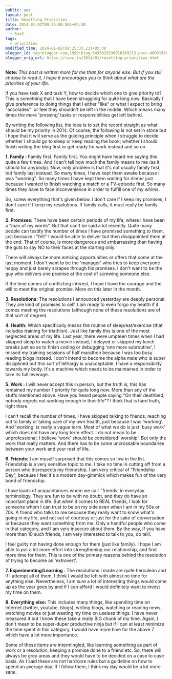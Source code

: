 ```yaml
---
public: yes
layout: post
title: Resetting Priorities
date: 2014-01-02T00:25:00.001+05:30
author:
  - RavS
tags:
  - priorities
modified_time: 2014-01-02T00:25:33.231+05:30
blogger_id: tag:blogger.com,1999:blog-5435629330016169213.post-4609156664892352714
blogger_orig_url: https://ravs.in/2014/01/resetting-priorities.html
---
```


**Note:** _This post is written more for me than for anyone else. But if you still choose to read it, I hope it encourages you to think about what are the priorities of your life._ 

  

If you have task X and task Y, how to decide which one to give priority to? This is something that I have been struggling for quite long now. Basically I give preference to doing things that I either "like" or what I expect to bring "accolades"  or feel they shouldn't be left in the middle. Which means many times the more 'pressing' tasks or responsibilities get left behind.

  

By writing the following list, the idea is to set the record straight as what should be my priority in 2014. Of course, the following is not set in stone but I hope that it will serve as the guiding principle when I struggle to decide whether I should go to sleep or keep reading the book; whether I should finish writing the blog first or get ready for work instead and so on.

  

**1\. Family :** Family first. Family first. You might have heard me saying this quite a few times. And I can't tell how much the family means to me (as it should for anybody). Now, only problem is that it's not usually family first, but family last instead. So many times, I have kept them awake because I was "working". So many times I have kept them waiting for dinner just because I wanted to finish watching a match or a TV-episode first. So many times they have to face inconvenience in order to fulfill one of my whims. 

  

So, screw everything that's given below. I don't care if I keep my promises, I don't care if I keep my resolutions. If family calls, it must really be family first. 

  

**2\. Promises:** There have been certain periods of my life, where I have been a "man of my words". But that can't be said a lot recently. Quite many people can testify the number of times I have promised something to them, just because I "felt" I would be able to deliver but then disappointed them at the end. That of course, is more dangerous and embarrassing than having the guts to say NO to their faces at the starting only. 

  

There will always be more enticing opportunities or offers that come at the last moment. I don't want to be the 'manager' who tries to keep everyone happy and just barely scrapes through his promises. I don't want to be the guy who delivers one promise at the cost of screwing someone else.

  

If the time comes of conflicting interest, I hope I have the courage and the will to meet the original promise. More on this later in the month.

  

**3\. Resolutions:** The resolutions I announced yesterday are deeply personal. They are kind of promises to self. I am ready to even forgo my health if it comes meeting the resolutions (although none of these resolutions are of that sort of degree).

  

**4\. Health:** Which specifically means the routine of sleep/eat/exercise (that includes training for triathlon). Just like family this is one of the most neglected areas of my life. Last year, there were umpteen times when I had skipped sleep to watch a movie instead, I delayed or skipped my lunch breaks just so as to finish coding or debugging 'one more subroutine', I missed my training sessions of half marathon because I was too busy reading blogs instead. I don't intend to become the alpha male who is super disciplined but this sort of lethargy is unacceptable. I have a responsibility towards my body. It's a machine which needs to be maintained in order to take its full leverage.

  

**5\. Work :** I will never accept this in person, but the truth is, this has remained my number 1 priority for quite long now. More than any of the stuffs mentioned above. Have you heard people saying "On their deathbed, nobody regrets not working enough in their life"? I think that is hard truth, right there.

  

I can't recall the number of times, I have skipped talking to friends, reaching out to family or taking care of my own health, just because I was 'working'. And 'working' is really a vague term. Most of what we do is just 'busy work' which does not have any long term effect. I do not mean to be unprofessional, I believe 'work' should be considered 'worship'. But only the work that really matters. And there has to be some uncrossable boundaries between your work and your rest of life.

  

**6\. Friends:** I am myself surprised that this comes so low in the list. Friendship is a very sensitive topic to me. I take no time in cutting off from a person who disrespects my friendship. I am very critical of "Friendship Day", because I feel it's a modern day-gimmick which makes fun of the very bond of friendship. 

  

I have loads of acquaintances whom we call  'friends' in everyday terminology. They are fun to be with no doubt, and they do have an important place in life. But when it comes to REAL friends, I look for someone whom I can trust to be on my side even when I am in my 50s or 70s. A friend who talks to me because they really want to know what's going in my life, and not out of courtesy or just for the sake of conversation or because they want something from me. Only a handful people who come in that category, and I am very insecure about them. By the way, if you have more than 10 such friends, I am very interested to talk to you, do tell!. 

  

I feel guilty not having done enough for them (just like family). I hope I am able to put a lot more effort into strengthening our relationship, and find more time for them. This is one of the primary reasons behind the resolution of trying to become an 'extrovert'.

  

**7\. Experimenting/Learning** : The resolutions I made are quite herculean and if I attempt all of them, I think I would be left with almost no time for anything else. Nevertheless, I am sure a lot of interesting things would come up as the year goes by and if I can afford I would definitely want to invest my time on them.

  

**8\. Everything else:** This includes many things, like spending time on Internet (twitter, youtube, blogs), writing blogs, watching or reading news, watching movies or just wasting my time on useless things. I have never measured it but I know these take a really BIG chunk of my time. Again, I don't mean to be super-duper productive ninja but if I can at least minimize the time spent in this category, I would have more time for the above 7 which have a lot more importance.

  

  

Some of these items are intermingled, like learning something as part of work or a resolution, keeping a promise done to a friend etc. So, there will always be grey areas and they would have to be decided on a case to case basis. As I said these are not hardcore rules but a guideline on how to spend an average day. If I follow them, I think my day would be a lot more sane.
